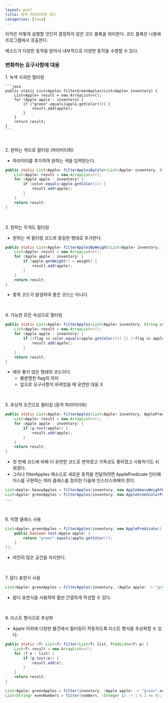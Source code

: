 ```yaml
---
layout: post
title: 동작 파리미터화 코드
categories: [Java] 
---
```


아직은 어떻게 실행할 것인지 결정하지 않은 코드 블록을 의미한다.
코드 블록은 나중에 프로그램에서 호출한다. 

메소드가 다양한 동작을 받아서 내부적으로 다양한 동작을 수행할 수 있다.

### 변화하는 요구사항에 대응

1\. 녹색 사과만 필터링

	```java
	public static List<Apple> filterGreenApples(List<Apple> inventory) {
	    List<Apple> result = new ArrayList<>();
	    for (Apple apple : inventory) {
	        if ("green".equals(apple.getColor())) {
	            result.add(apple);
	        }
	    }
	    return result;
	}
	```

<br>

2\. 원하는 색으로 필터링 (파라미터화)

- 파라미터를 추가하여 원하는 색을 입력받는다.

```java
public static List<Apple> filterApplesByColor(List<Apple> inventory, String color) {
    List<Apple> result = new ArrayList<>();
    for (Apple apple : inventory) {
        if (color.equals(apple.getColor())) {
            result.add(apple);
        }
    }
    return result;
}
```

<br>

3\. 원하는 무게도 필터링

- 원하는 색 필터링 코드와 동일한 형태로 추가한다.

```java
public static List<Apple> filterApplesByWeight(List<Apple> inventory, int weight) {
    List<Apple> result = new ArrayList<>();
    for (Apple apple : inventory) {
        if (apple.getWeight() > weight) {
            result.add(apple);
        }
    }
    return result;
}
```
- 중복 코드가 발생하여 좋은 코드는 아니다.

<br>

4\. 가능한 모든 속성으로 필터링

```java
public static List<Apple> filterApples(List<Apple> inventory, String color, int weight, boolean flag) {
    List<Apple> result = new ArrayList<>();
    for (Apple apple : inventory) {
        if ((flag && color.equals(apple.getColor())) || (!flag && apple.getWeight() > weight)) {
            result.add(apple);
        }
    }
    return result;
}
```

- 매우 좋지 않은 형태의 코드이다.
	- 불분명한 flag의 의미
	- 앞으로 요구사항이 바뀌었을 때 유연한 대응 X

<br>

5\. 추상적 조건으로 필터링 (동작 파라미터화)

```java
public static List<Apple> filterApples(List<Apple> inventory, ApplePredicate p) {
    List<Apple> result = new ArrayList<>();
    for (Apple apple : inventory) {
        if (p.test(apple)) {
            result.add(apple);
        }
    }
    return result;
}
```

- 첫 번째 코드에 비해 더 유연한 코드로 변하였고 가독성도 좋아졌고 사용하기도 쉬워졌다.
- 그러나 filterApples 메소드로 새로운 동작을 전달하려면 ApplePredicate 인터페이스를 구현하는 여러 클래스를 정의한 다음에 인스터스화해야 한다.


```java
List<Apple> heavyApples = filterApples(inventory, new AppleHeavyWeightPredicate());
List<Apple> greenApples = filterApples(inventory, new AppleGreenColorPredicate());
...
```

<br>

6\. 익명 클래스 사용

```java
List<Apple> greenApples = filterApples(inventory, new ApplePredicate() {
	public boolean test(Apple apple) {
		return "green".equals(apple.getColor());
	}
});
```

- 여전히 많은 공간을 차지한다.

<br>

7\. 람다 표현식 사용

```java
List<Apple> greenApples = filterApples(inventory, (Apple apple) -> "green".equals(apple.getColor());
```

- 람다 표현식을 사용하여 훨씬 간결하게 작성할 수 있다.

<br>

8\. 리스트 형식으로 추상화

- Apple 이외에 다양한 물건에서 필터링이 작동하도록 리스트 형식을 추상화할 수 있다.
	
```java
public static <T> List<T> filter(List<T> list, Predicate<T> p) {
    List<T> result = new ArrayList<>();
    for (T e : list) {
        if (p.test(e)) {
            result.add(e);
        }
    }
    return result;
}
	
List<Apple> greenApples = filter(inventory, (Apple apple) -> "green".equals(apple.getColor());
List<String> evenNumbers = filter(numbers, (Integer i) -> 1 % 2 == 0);
```	